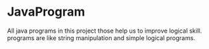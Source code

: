 # JavaProgram
All java programs in this project those help us to improve logical skill.
programs are like string manipulation and simple logical programs.
